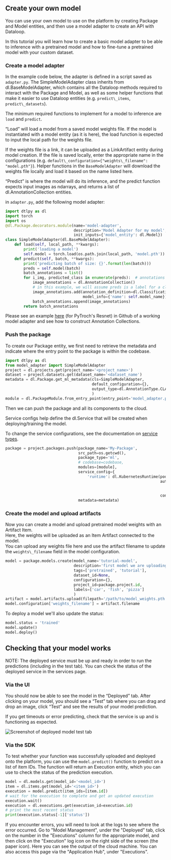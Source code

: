 ## Create your own model  
  
You can use your own model to use on the platform by creating Package and Model entities, and then use a model adapter to create an API with Dataloop.  
  
In this tutorial you will learn how to create a basic model adapter to be able to inference with a pretrained model and how to fine-tune a pretrained model with your custom dataset.  
  
### Create a model adapter  
  
In the example code below, the adapter is defined in a script saved as `adapter.py`. The SimpleModelAdapter class inherits from dl.BaseModelAdapter, which contains all the Dataloop methods required to interact with the Package and Model, as well as some helper functions that make it easier to use Dataloop entities (e.g. `predict\_items`, `predict\_datasets`).  
  
The minimum required functions to implement for a model to inference are `load` and `predict`.  
  
“Load” will load a model from a saved model weights file.  If the model is instantiated with a model entity (as it is here), the load function is expected to input the local path for the weights file.  
  
If the weights file is a link, it can be uploaded as a LinkArtifact entity during model creation. If the file is saved locally, enter the appropriate name in the configurations (e.g. `default\_configuration={"weights\_filename": "model.pth"}`). Helper functions in the `BaseModelAdapter` will download the weights file locally and load it based on the name listed here.  
  
“Predict” is where the model will do its inference, and the predict function expects input images as ndarrays, and returns a list of dl.AnnotationCollection entities.  
  
in `adapter.py`, add the following model adapter:  

```python
import dtlpy as dl
import torch
import os
@dl.Package.decorators.module(name='model-adapter',
                              description='Model Adapter for my model',
                              init_inputs={'model_entity': dl.Model})
class SimpleModelAdapter(dl.BaseModelAdapter):
    def load(self, local_path, **kwargs):
        print('loading a model')
        self.model = torch.load(os.path.join(local_path, 'model.pth'))
    def predict(self, batch, **kwargs):
        print('predicting batch of size: {}'.format(len(batch)))
        preds = self.model(batch)
        batch_annotations = list()
        for i_img, predicted_class in enumerate(preds):  # annotations per image
            image_annotations = dl.AnnotationCollection()
            # in this example, we will assume preds is a label for a classification model
            image_annotations.add(annotation_definition=dl.Classification(label=predicted_class),
                                  model_info={'name': self.model_name})
            batch_annotations.append(image_annotations)
        return batch_annotations
```
Please see an example [here](https://github.com/dataloop-ai-apps/torch-models/blob/main/resnet_adapter.py) (for PyTroch's Resnet) in Github of a working model adapter and see how to construct Annotation Collections.  
  
### Push the package  
  
To create our Package entity, we first need to retrieve the metadata and indicate where the entry point to the package is within the codebase.  
  

```python
import dtlpy as dl
from model_adapter import SimpleModelAdapter
project = dl.projects.get(project_name='<project_name>')
dataset = project.datasets.get(dataset_name='<dataset_name')
metadata = dl.Package.get_ml_metadata(cls=SimpleModelAdapter,
                                      default_configuration={},
                                      output_type=dl.AnnotationType.CLASSIFICATION
                                      )
module = dl.PackageModule.from_entry_point(entry_point='model_adapter.py')
```
Then we can push the package and all its components to the cloud.  
  
Service configs help define the dl.Service that will be created when deploying/training the model.  
  
To change the service configurations, see the documentation on [service types](https://dataloop.ai/docs/service-runtime).  
  

```python
package = project.packages.push(package_name='My-Package',
                                src_path=os.getcwd(),
                                package_type='ml',
                                # codebase=codebase,
                                modules=[module],
                                service_config={
                                    'runtime': dl.KubernetesRuntime(pod_type=dl.INSTANCE_CATALOG_GPU_K80_S,
                                                                    autoscaler=dl.KubernetesRabbitmqAutoscaler(
                                                                        min_replicas=0,
                                                                        max_replicas=1),
                                                                    concurrency=1).to_json()},
                                metadata=metadata)
```
### Create the model and upload artifacts  
  
Now you can create a model and upload pretrained model weights with an Artifact Item.  
Here, the weights will be uploaded as an Item Artifact connected to the model.  
You can upload any weights file here and use the artifact filename to update the `weights\_filename` field in the model configuration.  
  
  

```python
model = package.models.create(model_name='tutorial-model',
                              description='first model we are uploading',
                              tags=['pretrained', 'tutorial'],
                              dataset_id=None,
                              configuration={},
                              project_id=package.project.id,
                              labels=['car', 'fish', 'pizza']
                              )
artifact = model.artifacts.upload(filepath='/path/to/model_weights.pth')
model.configuration['weights_filename'] = artifact.filename
```
To deploy a model we'll also update the status:  
  

```python
model.status = 'trained'
model.update()
model.deploy()
```
## Checking that your model works  
  
NOTE: The deployed service must be up and ready in order to run the predictions (including in the test tab). You can check the status of the deployed service in the services page.  
  
### Via the UI  
  
You should now be able to see the model in the “Deployed” tab. After clicking on your model, you should see a “Test” tab where you can drag and drop an image, click “Test” and see the results of your model prediction.  
  
If you get timeouts or error predicting, check that the service is up and is functioning as expected.  
  
![Screenshot of deployed model test tab](../../../assets/images/model_management/test_tab.png)  
  
### Via the SDK  
  
To test whether your function was successfully uploaded and deployed onto the platform, you can use the `model.predict()` function to predict on a list of item IDs. The function will return an Execution entity, which you can use to check the status of the prediction execution.  
  

```python
model = dl.models.get(model_id='<model_id>')
item = dl.items.get(model_id='<item_id>')
execution = model.predict(item_ids=[item.id])
# wait for the execution to complete and get an updated execution
execution.wait()
execution = dl.executions.get(execution_id=execution.id)
# print the most recent status
print(execution.status[-1]['status'])
```
  
If you encounter errors, you will need to look at the logs to see where the error occurred.  Go to "Model Management", under the "Deployed" tab, click on the number in the "Executions" column for the appropriate model, and then click on the "Execution" log icon on the right side of the screen (the paper icon). Here you can see the output of the cloud machine. You can also access this page via the "Application Hub", under "Executions".  
